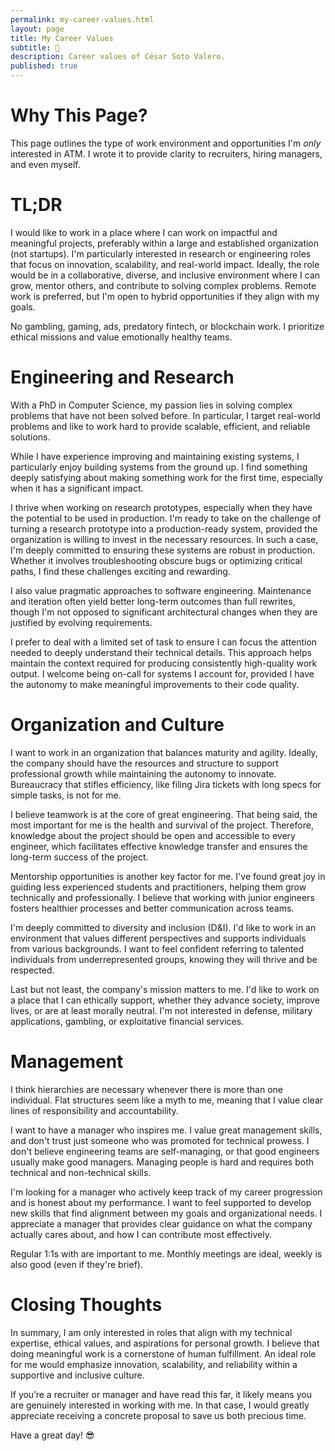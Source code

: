 ```yaml
---
permalink: my-career-values.html
layout: page
title: My Career Values
subtitle: 🚀
description: Career values of César Soto Valero.
published: true
---
```


# Why This Page?

This page outlines the type of work environment and opportunities I'm _only_ interested in ATM.
I wrote it to provide clarity to recruiters, hiring managers, and even myself.

# TL;DR

I would like to work in a place where I can work on impactful and meaningful projects, preferably within a large and established organization (not startups). 
I'm particularly interested in research or engineering roles that focus on innovation, scalability, and real-world impact.
Ideally, the role would be in a collaborative, diverse, and inclusive environment where I can grow, mentor others, and contribute to solving complex problems. 
Remote work is preferred, but I'm open to hybrid opportunities if they align with my goals.

No gambling, gaming, ads, predatory fintech, or blockchain work.
I prioritize ethical missions and value emotionally healthy teams.

# Engineering and Research

With a PhD in Computer Science, my passion lies in solving complex problems that have not been solved before.
In particular, I target real-world problems and like to work hard to provide scalable, efficient, and reliable solutions.

While I have experience improving and maintaining existing systems, I particularly enjoy building systems from the ground up. 
I find something deeply satisfying about making something work for the first time, especially when it has a significant impact.

I thrive when working on research prototypes, especially when they have the potential to be used in production.
I'm ready to take on the challenge of turning a research prototype into a production-ready system, provided the organization is willing to invest in the necessary resources. 
In such a case, I'm deeply committed to ensuring these systems are robust in production.
Whether it involves troubleshooting obscure bugs or optimizing critical paths, I find these challenges exciting and rewarding.

I also value pragmatic approaches to software engineering. 
Maintenance and iteration often yield better long-term outcomes than full rewrites, though I'm not opposed to significant architectural changes when they are justified by evolving requirements.

I prefer to deal with a limited set of task to ensure I can focus the attention needed to deeply understand their technical details.
This approach helps maintain the context required for producing consistently high-quality work output.
I welcome being on-call for systems I account for, provided I have the autonomy to make meaningful improvements to their code quality.

# Organization and Culture

I want to work in an organization that balances maturity and agility. 
Ideally, the company should have the resources and structure to support professional growth while maintaining the autonomy to innovate.
Bureaucracy that stifles efficiency, like filing Jira tickets with long specs for simple tasks, is not for me.

I believe teamwork is at the core of great engineering. 
That being said, the most important for me is the health and survival of the project.
Therefore, knowledge about the project should be open and accessible to every engineer, which facilitates effective knowledge transfer and ensures the long-term success of the project.

Mentorship opportunities is another key factor for me.
I've found great joy in guiding less experienced students and practitioners, helping them grow technically and professionally.
I believe that working with junior engineers fosters healthier processes and better communication across teams.

I'm deeply committed to diversity and inclusion (D&I). 
I'd like to work in an environment that values different perspectives and supports individuals from various backgrounds.
I want to feel confident referring to talented individuals from underrepresented groups, knowing they will thrive and be respected.

Last but not least, the company's mission matters to me.
I'd like to work on a place that I can ethically support, whether they advance society, improve lives, or are at least morally neutral.
I'm not interested in defense, military applications, gambling, or exploitative financial services.

# Management

I think hierarchies are necessary whenever there is more than one individual. 
Flat structures seem like a myth to me, meaning that I value clear lines of responsibility and accountability.

I want to have a manager who inspires me. 
I value great management skills, and don't trust just someone who was promoted for technical prowess.
I don't believe engineering teams are self-managing, or that good engineers usually make good managers. 
Managing people is hard and requires both technical and non-technical skills.

I'm looking for a manager who actively keep track of my career progression and is honest about my performance. 
I want to feel supported to develop new skills that find alignment between my goals and organizational needs. 
I appreciate a manager that provides clear guidance on what the company actually cares about, and how I can contribute most effectively.

Regular 1:1s with are important to me. 
Monthly meetings are ideal, weekly is also good (even if they're brief).

# Closing Thoughts

In summary, I am only interested in roles that align with my technical expertise, ethical values, and aspirations for personal growth.
I believe that doing meaningful work is a cornerstone of human fulfillment.
An ideal role for me would emphasize innovation, scalability, and reliability within a supportive and inclusive culture.

If you’re a recruiter or manager and have read this far, it likely means you are genuinely interested in working with me.
In that case, I would greatly appreciate receiving a concrete proposal to save us both precious time.

Have a great day! 😎